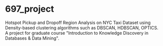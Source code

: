# 697_project
Hotspot Pickup and Dropoff Region Analysis on NYC Taxi Dataset using Density-based clustering algorithms such as DBSCAN, HDBSCAN, OPTICS.
A project for graduate course "Introduction to Knowledge Discovery in Databases & Data Mining".
